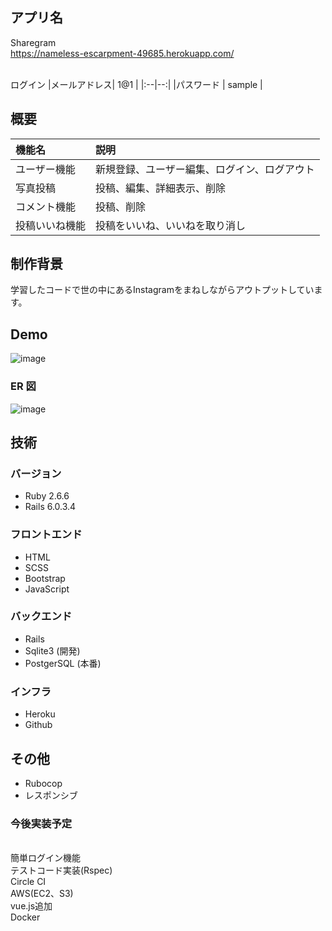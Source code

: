 ## アプリ名

Sharegram  
https://nameless-escarpment-49685.herokuapp.com/

<br>ログイン
|メールアドレス| 1@1 |
|:--|--:|
|パスワード | sample |

## 概要

| 機能名 | 説明 |
|:--|:--|
|ユーザー機能 |新規登録、ユーザー編集、ログイン、ログアウト  |
|写真投稿 |投稿、編集、詳細表示、削除 |
|コメント機能 |投稿、削除 |
|投稿いいね機能 |投稿をいいね、いいねを取り消し |

## 制作背景
学習したコードで世の中にあるInstagramをまねしながらアウトプットしています。

## Demo
![image](https://user-images.githubusercontent.com/62747864/106704982-5c6c5900-6630-11eb-8ed3-4edba9601ced.png)

### ER 図
![image](https://user-images.githubusercontent.com/62747864/106704754-fc75b280-662f-11eb-8523-027e0280e650.png)

## 技術

### バージョン

- Ruby 2.6.6
- Rails 6.0.3.4

### フロントエンド

- HTML
- SCSS
- Bootstrap
- JavaScript

### バックエンド

- Rails
- Sqlite3 (開発)
- PostgerSQL (本番)

### インフラ

- Heroku
- Github

## その他

- Rubocop
- レスポンシブ



### 今後実装予定

<br>簡単ログイン機能
<br>テストコード実装(Rspec)
<br>Circle CI
<br>AWS(EC2、S3)
<br>vue.js追加
<br>Docker
